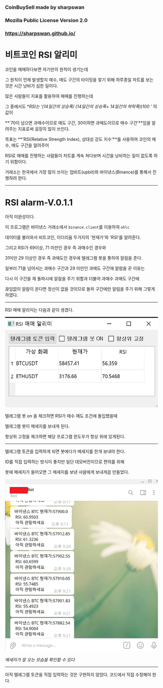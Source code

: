 ### CoinBuySell made by sharpswan 

### Mozilla Public License Version 2.0
### https://sharpswan.github.io/ 

# 비트코인 RSI 알리미

코인을 매매하다보면 자기만의 원칙이 생기는데 

그 원칙이 언제 발생할지  매수, 매도 구간의 타이밍을 찾기 위해 하루종일 차트를 보는 것은 시간 낭비가 심한 일이다.

많은 사람들이 지표를 활용하여 매매를 진행하는데 

그 중에서도 **RSI는 '(14일간의 상승폭/ (14일간의 상승폭+ 14일간의 하락폭))*100 '** 의 값이 

**'70이 넘으면 과매수이므로 매도 구간, 30이하면 과매도이므로 매수 구간'**임을 알려주는 지표로써 굉장히 많이 쓰인다.

목표는 **'RSI(Relative Strength Index), 상대성 강도 지수'**를 사용하여 코인의 매수, 매도 구간을 알려주어

RSI로 매매를 진행하는 사람들이 차트를 계속 쳐다보며 시간을 낭비하는 일이 없도록 하기 위함이다.

거래소는 한국에서 가장 많이 쓰이는 업비트(upbit)와 바이낸스(Binance)를 통해서 진행하려 한다.

---

# RSI alarm-V.0.1.1

아직 미완성이다. 

이 프로그램은 바이낸스 거래소에서 `binance.client`를 이용하여 `ohlc` 

데이터를 불러와서 비트코인, 이더리움 두가지의 '현재가'와 'RSI'를 알려준다.

그리고 RSI가 69이상, 71 미만인 경우 즉 과매수인 경우와

31미만 29 이상인 경우 즉 과매도인 경우에 텔레그램 봇을 통하여 알림을 준다.

일부러 71을 넘어서는 과매수 구간과 29 미만인 과매도 구간에 알람을 끈 이유는

다시 이 구간을 재 돌파시에 알람을 주기 위함과 더불어 과매수 과매도 구간에 

끊임없이 알람이 온다면 정신이 없을 것이므로 돌파 구간에만 알림을 주기 위해 그렇게 하였다.

---


RSI 매매 알리미는 다음과 같이 생겼다.

![RSIbuysell](/assets/img/RSI_program.jpg)

텔레그램 봇 on 을 체크하면 RSI가 매수 매도 조건에 돌입했을때 

텔레그램 봇이 메세지를 보내게 된다. 

항상위 고정을 체크하면 해당 프로그램 윈도우가 항상 위에 있게된다.

---

텔레그램 토큰을 입력하게 되면 봇에다가 메세지를 한개 보내야 한다.

ID를 직접 입력하는 방식이 좋지만 일단 데모버전이므로 편의를 위해

봇에 메세지가 들어오면 그 메세지를 보낸 사람에게 보내게끔 만들었다.


![RSIbuysell](/assets/img/telegram_bot.jpg)

*메세지가 잘 오는 모습을 확인할 수 있다*

---

아직 텔레그램 토큰을 직접 입력하는 것은 구현하지 않았다. 코드에서 직접 수정해야 한다.

